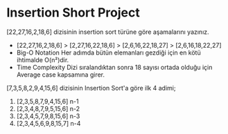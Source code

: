 # Insertion Short Project

[22,27,16,2,18,6] dizisinin insertion sort türüne göre aşamalarını yazınız.
- [22,27,16,2,18,6] > [2,27,16,22,18,6] > [2,6,16,22,18,27] > [2,6,16,18,22,27]
- Big-O Notation
Her adımda bütün elemanları gezdiği için en kötü ihtimalde O(n²)dir.
- Time Complexity
Dizi sıralandıktan sonra 18 sayısı ortada olduğu için Average case kapsamına girer.

[7,3,5,8,2,9,4,15,6] dizisinin Insertion Sort'a göre ilk 4 adimi;

1. [2,3,5,8,7,9,4,15,6] n-1
2. [2,3,4,8,7,9,5,15,6] n-2
3. [2,3,4,5,7,9,8,15,6] n-3
4. [2,3,4,5,6,9,8,15,7] n-4